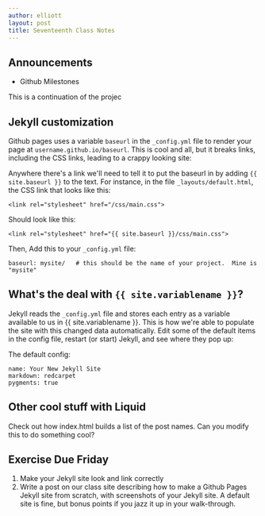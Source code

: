 ```yaml
---
author: elliott
layout: post
title: Seventeenth Class Notes
---
```



## Announcements
* Github Milestones


This is a continuation of the projec

## Jekyll customization

Github pages uses a variable `baseurl` in the `_config.yml` file to render your page at `username.github.io/baseurl`.  This is cool and all, but it breaks links, including the CSS links, leading to a crappy looking site:

Anywhere there's a link we'll need to tell it to put the baseurl in by adding ``{{ site.baseurl }}`` to the text.  For instance, in the file `_layouts/default.html`, the CSS link that looks like this:

```
<link rel="stylesheet" href="/css/main.css">
```

Should look like this:

```
<link rel="stylesheet" href="{{ site.baseurl }}/css/main.css">
```

Then, Add this to your `_config.yml` file:

```
baseurl: mysite/   # this should be the name of your project.  Mine is "mysite"
```

## What's the deal with ``{{ site.variablename }}``?

Jekyll reads the `_config.yml` file and stores each entry as a variable available to us in {{ site.variablename }}.  This is how we're able to populate the site with this changed data automatically.  Edit some of the default items in the config file, restart (or start) Jekyll, and see where they pop up:

The default config:
```
name: Your New Jekyll Site
markdown: redcarpet
pygments: true
```

## Other cool stuff with Liquid

Check out how index.html builds a list of the post names.  Can you modify this to do something cool?

## Exercise Due Friday

1) Make your Jekyll site look and link correctly
2) Write a post on our class site describing how to make a Github Pages Jekyll site from scratch, with screenshots of your Jekyll site.  A default site is fine, but bonus points if you jazz it up in your walk-through.